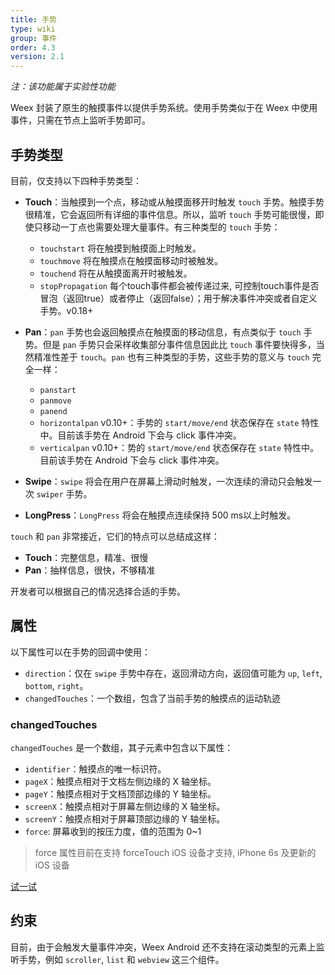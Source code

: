 ```yaml
---
title: 手势
type: wiki
group: 事件
order: 4.3
version: 2.1
---
```


<!-- toc -->

*注：该功能属于实验性功能*

Weex 封装了原生的触摸事件以提供手势系统。使用手势类似于在 Weex 中使用事件，只需在节点上监听手势即可。

## 手势类型

目前，仅支持以下四种手势类型：

- **Touch**：当触摸到一个点，移动或从触摸面移开时触发 `touch` 手势。触摸手势很精准，它会返回所有详细的事件信息。所以，监听 `touch` 手势可能很慢，即使只移动一丁点也需要处理大量事件。有三种类型的 `touch` 手势：

	- `touchstart` 将在触摸到触摸面上时触发。
	- `touchmove` 将在触摸点在触摸面移动时被触发。
	- `touchend` 将在从触摸面离开时被触发。
	- `stopPropagation`   每个touch事件都会被传递过来, 可控制touch事件是否冒泡（返回true）或者停止（返回false）；用于解决事件冲突或者自定义手势。<span class="api-version">v0.18+</span>

- **Pan**：`pan` 手势也会返回触摸点在触摸面的移动信息，有点类似于 `touch` 手势。但是 `pan` 手势只会采样收集部分事件信息因此比 `touch` 事件要快得多，当然精准性差于 `touch`。`pan` 也有三种类型的手势，这些手势的意义与 `touch` 完全一样：

	- `panstart`
	- `panmove`
	- `panend`
	- `horizontalpan` <span class="api-version">v0.10+</span>：手势的 `start/move/end` 状态保存在 `state` 特性中。目前该手势在 Android 下会与 click 事件冲突。
	- `verticalpan` <span class="api-version">v0.10+</span>：势的 `start/move/end` 状态保存在 `state` 特性中。目前该手势在 Android 下会与 click 事件冲突。
- **Swipe**：`swipe` 将会在用户在屏幕上滑动时触发，一次连续的滑动只会触发一次 `swiper` 手势。
- **LongPress**：`LongPress` 将会在触摸点连续保持 500 ms以上时触发。

`touch` 和 `pan` 非常接近，它们的特点可以总结成这样：

- **Touch**：完整信息，精准、很慢
- **Pan**：抽样信息，很快，不够精准

开发者可以根据自己的情况选择合适的手势。

## 属性

以下属性可以在手势的回调中使用：

- `direction`：仅在 `swipe` 手势中存在，返回滑动方向，返回值可能为 `up`, `left`, `bottom`, `right`。
- `changedTouches`：一个数组，包含了当前手势的触摸点的运动轨迹

### changedTouches

`changedTouches` 是一个数组，其子元素中包含以下属性：

- `identifier`：触摸点的唯一标识符。
- `pageX`：触摸点相对于文档左侧边缘的 X 轴坐标。
- `pageY`：触摸点相对于文档顶部边缘的 Y 轴坐标。
- `screenX`：触摸点相对于屏幕左侧边缘的 X 轴坐标。
- `screenY`：触摸点相对于屏幕顶部边缘的 Y 轴坐标。
- `force`: 屏幕收到的按压力度，值的范围为 0~1
> force 属性目前在支持 forceTouch iOS 设备才支持, iPhone 6s 及更新的 iOS 设备

[试一试](http://dotwe.org/vue/91b6929f4f9f97a099a30c516dc2db06)

## 约束

目前，由于会触发大量事件冲突，Weex Android 还不支持在滚动类型的元素上监听手势，例如 `scroller`, `list` 和 `webview` 这三个组件。
